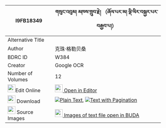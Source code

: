|I9FB18349|གསུང་འབུམ། མཁས་གྲུབ་རྗེ། （ཞོལ་པར་མ། ལྡི་ལིར་བསྐྱར་པར་བརྒྱབ་པ།） 
| --- | --- 
|Alternative Title |
|Author| 克珠·格勒贝桑| 克珠杰｜第一世班禅
|BDRC ID | W384
|Creator | Google OCR
|Number of Volumes| 12
|<img width="25" src="https://img.icons8.com/color/25/000000/edit-property.png">Edit Online| [<img width="25" src="https://avatars.githubusercontent.com/u/45091458?s=200&v=4"> Open in Editor](http://editor.openpecha.org/I9FB18349)
|<img width="25" src="https://img.icons8.com/fluent/48/000000/download-2.png"/>  Download | [![](https://img.icons8.com/color/20/000000/txt.png)Plain Text](https://github.com/Openpecha/I9FB18349/releases/download/v2/sungbum_khedrub_je_shyolpa_ra__plain_I9FB18349.zip), [![](https://img.icons8.com/color/20/000000/txt.png)Text with Pagination](https://github.com/Openpecha/I9FB18349/releases/download/v2/sungbum_khedrub_je_shyolpa_ra__pages_I9FB18349.zip)
|<img width="25" src="https://img.icons8.com/plasticine/100/000000/pictures-folder.png"/>  Source Images | [<img width="25" src="https://library.bdrc.io/icons/BUDA-small.svg"> Images of text file open in BUDA](https://library.bdrc.io/show/bdr:W384)